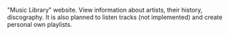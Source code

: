 "Music Library" website. 
View information about artists, their history, discography. It is also planned to listen tracks (not implemented) and create personal own playlists.
